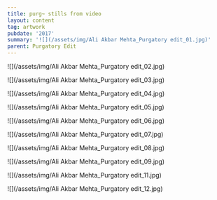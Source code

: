 ```yaml
---
title: purg~ stills from video
layout: content
tag: artwork
pubdate: '2017'
summary: '![](/assets/img/Ali Akbar Mehta_Purgatory edit_01.jpg)'
parent: Purgatory Edit
---
```

![](/assets/img/Ali Akbar Mehta_Purgatory edit_02.jpg)

![](/assets/img/Ali Akbar Mehta_Purgatory edit_03.jpg)

![](/assets/img/Ali Akbar Mehta_Purgatory edit_04.jpg)

![](/assets/img/Ali Akbar Mehta_Purgatory edit_05.jpg)

![](/assets/img/Ali Akbar Mehta_Purgatory edit_06.jpg)

![](/assets/img/Ali Akbar Mehta_Purgatory edit_07.jpg)

![](/assets/img/Ali Akbar Mehta_Purgatory edit_08.jpg)

![](/assets/img/Ali Akbar Mehta_Purgatory edit_09.jpg)

![](/assets/img/Ali Akbar Mehta_Purgatory edit_11.jpg)

![](/assets/img/Ali Akbar Mehta_Purgatory edit_12.jpg)
